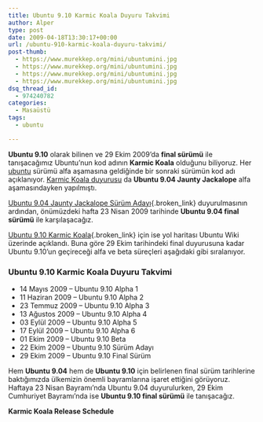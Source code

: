 ```yaml
---
title: Ubuntu 9.10 Karmic Koala Duyuru Takvimi
author: Alper
type: post
date: 2009-04-18T13:30:17+00:00
url: /ubuntu-910-karmic-koala-duyuru-takvimi/
post-thumb:
  - https://www.murekkep.org/mini/ubuntumini.jpg
  - https://www.murekkep.org/mini/ubuntumini.jpg
  - https://www.murekkep.org/mini/ubuntumini.jpg
  - https://www.murekkep.org/mini/ubuntumini.jpg
dsq_thread_id:
  - 974240782
categories:
  - Masaüstü
tags:
  - ubuntu

---
```

**Ubuntu 9.10** olarak bilinen ve 29 Ekim 2009&#8217;da **final sürümü** ile tanışacağımız Ubuntu&#8217;nun kod adının **Karmic Koala** olduğunu biliyoruz. Her [ubuntu][1] sürümü alfa aşamasına geldiğinde bir sonraki sürümün kod adı açıklanıyor. <a href="https://lists.ubuntu.com/archives/ubuntu-devel-announce/2009-February/000536.html" target="_blank">Karmic Koala duyurusu</a> da **Ubuntu 9.04 Jaunty Jackalope** alfa aşamasındayken yapılmıştı. 

[Ubuntu 9.04 Jaunty Jackalope Sürüm Adayı][2]{.broken_link} duyurulmasının ardından, önümüzdeki hafta 23 Nisan 2009 tarihinde **Ubuntu 9.04 final sürümü** ile karşılaşacağız. 

[Ubuntu 9.10 Karmic Koala][3]{.broken_link} için ise yol haritası Ubuntu Wiki üzerinde açıklandı. Buna göre 29 Ekim tarihindeki final duyurusuna kadar Ubuntu 9.10&#8217;un geçireceği alfa ve beta süreçleri aşağıdaki gibi sıralanıyor. <!--more-->

### Ubuntu 9.10 Karmic Koala Duyuru Takvimi

  * 14 Mayıs 2009 &#8211; Ubuntu 9.10 Alpha 1
  * 11 Haziran 2009 &#8211; Ubuntu 9.10 Alpha 2
  * 23 Temmuz 2009 &#8211; Ubuntu 9.10 Alpha 3
  * 13 Ağustos 2009 &#8211; Ubuntu 9.10 Alpha 4
  * 03 Eylül 2009 &#8211; Ubuntu 9.10 Alpha 5
  * 17 Eylül 2009 &#8211; Ubuntu 9.10 Alpha 6
  * 01 Ekim 2009 &#8211; Ubuntu 9.10 Beta
  * 22 Ekim 2009 &#8211; Ubuntu 9.10 Sürüm Adayı
  * 29 Ekim 2009 &#8211; Ubuntu 9.10 Final Sürüm

Hem **Ubuntu 9.04** hem de **Ubuntu 9.10** için belirlenen final sürüm tarihlerine baktığımızda ülkemizin önemli bayramlarına işaret ettiğini görüyoruz. Haftaya 23 Nisan Bayramı&#8217;nda Ubuntu 9.04 duyurulurken, 29 Ekim Cumhuriyet Bayramı&#8217;nda ise **Ubuntu 9.10 final sürümü** ile tanışacağız. 

**Karmic Koala Release Schedule**

 [1]: https://www.ubuntu.com
 [2]: https://www.murekkep.org/ubuntu-904-jaunty-jackalope-surum-adayi-2081
 [3]: https://www.murekkep.org/ubuntu-910-karmic-koala-1232